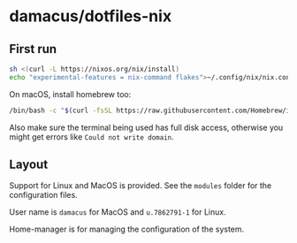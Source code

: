 # damacus/dotfiles-nix

## First run

```bash
sh <(curl -L https://nixos.org/nix/install)
echo "experimental-features = nix-command flakes">~/.config/nix/nix.conf
```

On macOS, install homebrew too:

```bash
/bin/bash -c "$(curl -fsSL https://raw.githubusercontent.com/Homebrew/install/HEAD/install.sh)"
```

Also make sure the terminal being used has full disk access, otherwise you might
get errors like `Could not write domain`.

## Layout

Support for Linux and MacOS is provided. See the `modules` folder for the
configuration files.

User name is `damacus` for MacOS and `u.7862791-1` for Linux.

Home-manager is for managing the configuration of the system.
